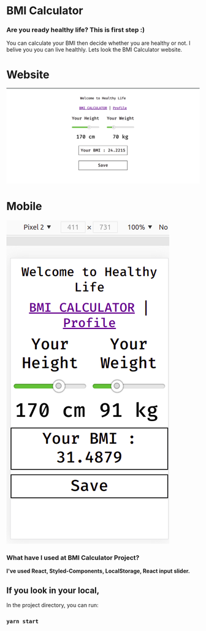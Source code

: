 # BMI Calculator
### Are you ready healthy life? This is first step :)
You can calculate your BMI then decide whether you are healthy or not.
I belive you you can live healthly. Lets look the BMI Calculator website.

# Website
![BMI Calculator](./public/website.png)

# Mobile 
![BMI Calculator](./public/phone.png)

### What have I used at BMI Calculator Project?
**I've used React, Styled-Components, LocalStorage, 
React input slider.**


## If you look in your local,
In the project directory, you can run:

### `yarn start`


